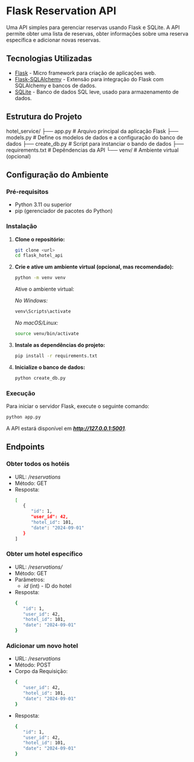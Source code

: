 # Flask Reservation API

Uma API simples para gerenciar reservas usando Flask e SQLite. A API permite obter uma lista de reservas, obter informações sobre uma reserva específica e adicionar novas reservas.

## Tecnologias Utilizadas

- [Flask](https://flask.palletsprojects.com/) - Micro framework para criação de aplicações web.
- [Flask-SQLAlchemy](https://flask-sqlalchemy.palletsprojects.com/) - Extensão para integração do Flask com SQLAlchemy e bancos de dados.
- [SQLite](https://www.sqlite.org/) - Banco de dados SQL leve, usado para armazenamento de dados.

## Estrutura do Projeto
hotel_service/ 
├── app.py # Arquivo principal da aplicação Flask 
├── models.py # Define os modelos de dados e a configuração do banco de dados 
├── create_db.py # Script para instanciar o bando de dados 
├── requirements.txt # Depêndencias da API 
└── venv/ # Ambiente virtual (opcional)

## Configuração do Ambiente

### Pré-requisitos

- Python 3.11 ou superior
- pip (gerenciador de pacotes do Python)

### Instalação

1. **Clone o repositório:**

   ```sh
   git clone <url>
   cd flask_hotel_api
   ```

2. **Crie e ative um ambiente virtual (opcional, mas recomendado):**

   ```sh
   python -m venv venv
   ```

   Ative o ambiente virtual:

   *No Windows:*
   ```sh
   venv\Scripts\activate
   ```
   
   *No macOS/Linux:*
   ```sh
   source venv/bin/activate
   ```

3. **Instale as dependências do projeto:**
   ```sh
   pip install -r requirements.txt
   ```

4. **Inicialize o banco de dados:**
   ```sh
   python create_db.py
   ```

### Execução

Para iniciar o servidor Flask, execute o seguinte comando:

   ```sh
   python app.py
   ```
A API estará disponível em ***http://127.0.0.1:5001***.

## Endpoints

### Obter todos os hotéis

- URL: */reservations*
- Método: GET
- Resposta:
   ```sh
   [
      {
         "id": 1,
         "user_id": 42,
         "hotel_id": 101,
         "date": "2024-09-01"
      }
   ]
   ```

### Obter um hotel específico

- URL: */reservations/<id>*
- Método: GET
- Parâmetros:
   - *id* (int) - ID do hotel
- Resposta:
   ```sh
   {
      "id": 1,
      "user_id": 42,
      "hotel_id": 101,
      "date": "2024-09-01"
   }
   ```

### Adicionar um novo hotel

- URL: */reservations*
- Método: POST
- Corpo da Requisição:
   ```sh
   {
      "user_id": 42,
      "hotel_id": 101,
      "date": "2024-09-01"
   }
   ```
- Resposta:
   ```sh
   {
      "id": 1,
      "user_id": 42,
      "hotel_id": 101,
      "date": "2024-09-01"
   }
   ```
